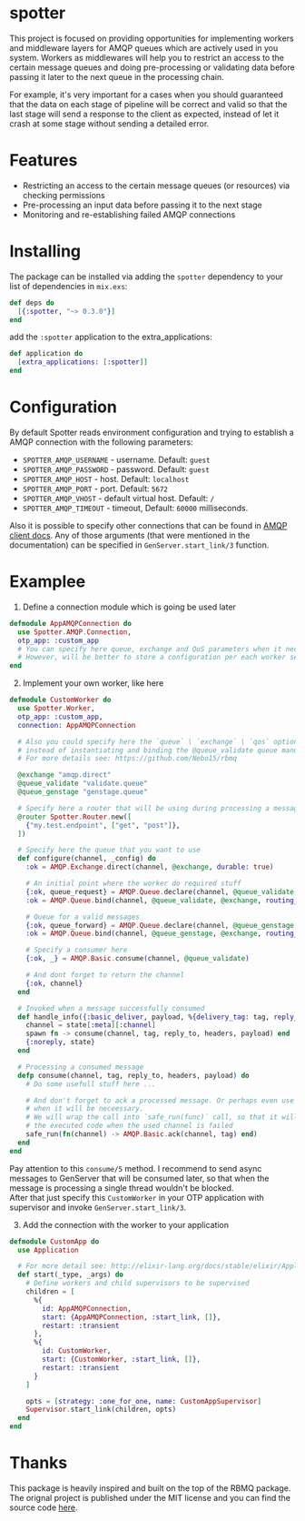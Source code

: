 # spotter
This project is focused on providing opportunities for implementing workers and middleware layers for AMQP queues which are actively used in you system. Workers as middlewares will help you to restrict an access to the certain message queues and doing pre-processing or validating data before passing it later to the next queue in the processing chain. 

For example, it's very important for a cases when you should guaranteed that the data on each stage of pipeline will be correct and valid so that the last stage will send a response to the client as expected, instead of let it crash at some stage without sending a detailed error.

# Features
- Restricting an access to the certain message queues (or resources) via checking permissions
- Pre-processing an input data before passing it to the next stage
- Monitoring and re-establishing failed AMQP connections

# Installing

The package can be installed via adding the `spotter` dependency to your list of dependencies in `mix.exs`:

  ```elixir
  def deps do
    [{:spotter, "~> 0.3.0"}]
  end
  ```

add the `:spotter` application to the extra_applications:

  ```elixir
  def application do
    [extra_applications: [:spotter]]
  end
  ```

# Configuration

By default Spotter reads environment configuration and trying to establish a AMQP connection with the following parameters:

  * `SPOTTER_AMQP_USERNAME` - username. Default: `guest`
  * `SPOTTER_AMQP_PASSWORD` - password. Default: `guest`
  * `SPOTTER_AMQP_HOST` - host. Default: `localhost`
  * `SPOTTER_AMQP_PORT` - port. Default: `5672`
  * `SPOTTER_AMQP_VHOST` - default virtual host. Default: `/`
  * `SPOTTER_AMQP_TIMEOUT` - timeout, Default: `60000` milliseconds.
 
Also it is possible to specify other connections that can be found in [AMQP client docs](https://hexdocs.pm/amqp/AMQP.Connection.html#open/1). 
Any of those arguments (that were mentioned in the documentation) can be specified in `GenServer.start_link/3` function.

# Examplee

  1. Define a connection module which is going be used later 

  ```elixir
  defmodule AppAMQPConnection do
    use Spotter.AMQP.Connection,
    otp_app: :custom_app
    # You can specify here queue, exchange and QoS parameters when it necessary.
    # However, will be better to store a configuration per each worker separately.
  end
  ```

  2. Implement your own worker, like here
  
  ```elixir
  defmodule CustomWorker do
    use Spotter.Worker,
    otp_app: :custom_app,
    connection: AppAMQPConnection

    # Also you could specify here the `queue` \ `exchange` \ `qos` options
    # instead of instantiating and binding the @queue_validate queue manually.
    # For more details see: https://github.com/Nebo15/rbmq

    @exchange "amqp.direct"
    @queue_validate "validate.queue"
    @queue_genstage "genstage.queue"

    # Specify here a router that will be using during processing a message
    @router Spotter.Router.new([
      {"my.test.endpoint", ["get", "post"]},
    ])

    # Specify here the queue that you want to use
    def configure(channel, _config) do
      :ok = AMQP.Exchange.direct(channel, @exchange, durable: true)

      # An initial point where the worker do required stuff
      {:ok, queue_request} = AMQP.Queue.declare(channel, @queue_validate, durable: true, auto_delete: true)
      :ok = AMQP.Queue.bind(channel, @queue_validate, @exchange, routing_key: @queue_validate)

      # Queue for a valid messages
      {:ok, queue_forward} = AMQP.Queue.declare(channel, @queue_genstage, durable: true, auto_delete: true)
      :ok = AMQP.Queue.bind(channel, @queue_genstage, @exchange, routing_key: @queue_genstage)

      # Specify a consumer here
      {:ok, _} = AMQP.Basic.consume(channel, @queue_validate)

      # And dont forget to return the channel
      {:ok, channel}
    end

    # Invoked when a message successfully consumed
    def handle_info({:basic_deliver, payload, %{delivery_tag: tag, reply_to: reply_to, headers: headers}}, state) do
      channel = state[:meta][:channel]
      spawn fn -> consume(channel, tag, reply_to, headers, payload) end
      {:noreply, state}
    end

    # Processing a consumed message
    defp consume(channel, tag, reply_to, headers, payload) do
      # Do some usefull stuff here ...

      # And don't forget to ack a processed message. Or perhaps even use nack 
      # when it will be neceessary.
      # We will wrap the call into `safe_run(func)` call, so that it will retry 
      # the executed code when the used channel is failed
      safe_run(fn(channel) -> AMQP.Basic.ack(channel, tag) end)
    end
  end
  ```
  
  Pay attention to this `consume/5` method. I recommend to send async messages to GenServer that will be consumed later, so that when the message is processing a single thread wouldn't be blocked.  
  After that just specify this `CustomWorker` in your OTP application with supervisor and invoke `GenServer.start_link/3`.

  3. Add the connection with the worker to your application

  ```elixir
  defmodule CustomApp do
    use Application

    # For more detail see: http://elixir-lang.org/docs/stable/elixir/Application.html
    def start(_type, _args) do
      # Define workers and child supervisors to be supervised
      children = [
        %{
          id: AppAMQPConnection, 
          start: {AppAMQPConnection, :start_link, []},
          restart: :transient
        },
        %{
          id: CustomWorker, 
          start: {CustomWorker, :start_link, []},
          restart: :transient
        }
      ]

      opts = [strategy: :one_for_one, name: CustomAppSupervisor]
      Supervisor.start_link(children, opts)
    end
  end
  ``` 

# Thanks
This package is heavily inspired and built on the top of the RBMQ package. The orignal project is published under the MIT license and you can find the source code [here](https://github.com/Nebo15/rbmq).
